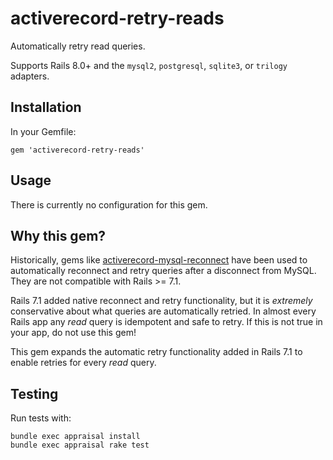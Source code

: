 # activerecord-retry-reads

Automatically retry read queries.

Supports Rails 8.0+ and the `mysql2`, `postgresql`, `sqlite3`, or `trilogy` adapters.

## Installation
In your Gemfile:

```
gem 'activerecord-retry-reads'
```

## Usage

There is currently no configuration for this gem.

## Why this gem?

Historically, gems like [activerecord-mysql-reconnect](https://github.com/planningcenter/activerecord-mysql-reconnect) have been used to automatically reconnect and retry queries after a disconnect from MySQL. They are not compatible with Rails >= 7.1.

Rails 7.1 added native reconnect and retry functionality, but it is _extremely_ conservative about what queries are automatically retried. In almost every Rails app any _read_ query is idempotent and safe to retry. If this is not true in your app, do not use this gem!

This gem expands the automatic retry functionality added in Rails 7.1 to enable retries for every _read_ query.

## Testing

Run tests with:

```
bundle exec appraisal install
bundle exec appraisal rake test
```
